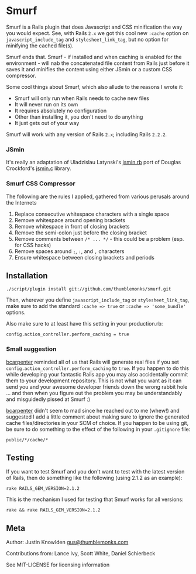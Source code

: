 # Smurf

Smurf is a Rails plugin that does Javascript and CSS minification the way you would expect. See, with Rails `2.x` we got this cool new `:cache` option on `javascript_include_tag` and `stylesheet_link_tag`, but no option for minifying the cached file(s).

Smurf ends that. Smurf - if installed and when caching is enabled for the environment - will nab the concatenated file content from Rails just before it saves it and minifies the content using either JSmin or a custom CSS compressor.

Some cool things about Smurf, which also allude to the reasons I wrote it:

* Smurf will only run when Rails needs to cache new files
* It will never run on its own
* It requires absolutely no configuration
* Other than installing it, you don't need to do anything
* It just gets out of your way

Smurf will work with any version of Rails `2.x`; including Rails `2.2.2`.

### JSmin

It's really an adaptation of Uladzislau Latynski's [jsmin.rb](http://javascript.crockford.com/jsmin.rb) port of Douglas Crockford's [jsmin.c](http://javascript.crockford.com/jsmin.c) library.

### Smurf CSS Compressor

The following are the rules I applied, gathered from various perusals around the Internet*s*

1. Replace consecutive whitespace characters with a single space
2. Remove whitespace around opening brackets
3. Remove whitespace in front of closing brackets
4. Remove the semi-colon just before the closing bracket
5. Remove comments between `/* ... */` - this could be a problem (esp. for CSS hacks)
6. Remove spaces around `;`, `:`, and `,` characters
7. Ensure whitespace between closing brackets and periods

## Installation

    ./script/plugin install git://github.com/thumblemonks/smurf.git

Then, wherever you define `javascript_include_tag` or `stylesheet_link_tag`, make sure to add the standard `:cache => true` or `:cache => 'some_bundle'` options.

Also make sure to at least have this setting in your production.rb:

    config.action_controller.perform_caching = true

### Small suggestion

[bcarpenter](http://github.com/bcarpenter) reminded all of us that Rails will generate real files if you set `config.action_controller.perform_caching` to `true`. If you happen to do this while developing your fantastic Rails app you may also accidentally commit them to your development repository. This is not what you want as it can send you and your awesome developer friends down the wrong rabbit hole ... and then when you figure out the problem you may be understandably and misguidedly pissed at Smurf :)

[bcarpenter](http://github.com/bcarpenter) didn't seem to mad since he reached out to me (whew!) and suggested I add a little comment about making sure to ignore the generated cache files/directories in your SCM of choice. If you happen to be using git, be sure to do something to the effect of the following in your `.gitignore` file:

    public/*/cache/*

## Testing

If you want to test Smurf and you don't want to test with the latest version of Rails, then do something like the following (using 2.1.2 as an example):

    rake RAILS_GEM_VERSION=2.1.2

This is the mechanism I used for testing that Smurf works for all versions:

    rake && rake RAILS_GEM_VERSION=2.1.2

## Meta

Author: Justin Knowlden <gus@thumblemonks.com>

Contributions from: Lance Ivy, Scott White, Daniel Schierbeck

See MIT-LICENSE for licensing information

